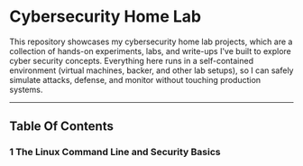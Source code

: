 # Cybersecurity Home Lab

This repository showcases my cybersecurity home lab projects, which are a collection of hands-on experiments, labs, and write-ups I've built to explore cyber security concepts. Everything here runs in a self-contained environment (virtual machines, backer, and other lab setups), so I can safely simulate attacks, defense, and monitor without touching production systems.

---
## Table Of Contents

### 1 The Linux Command Line and Security Basics
